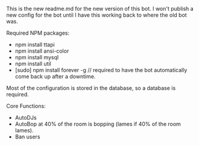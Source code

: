 This is the new readme.md for the new version of this bot. I won't publish a new config for the bot until I have this working back to where the old bot was.

Required NPM packages:
* npm install ttapi
* npm install ansi-color
* npm install mysql
* npm install util
* [sudo] npm install forever -g // required to have the bot automatically come back up after a downtime.

Most of the configuration is stored in the database, so a database is required.

Core Functions:
* AutoDJs
* AutoBop at 40% of the room is bopping (lames if 40% of the room lames).
* Ban users